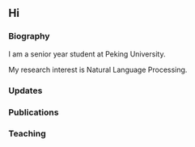 ## Hi



### Biography

I am a senior year student at Peking University.

My research interest is Natural Language Processing.

### Updates


### Publications


### Teaching


